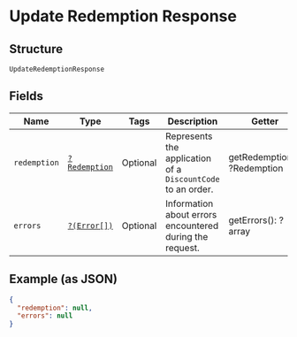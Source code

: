 
# Update Redemption Response

## Structure

`UpdateRedemptionResponse`

## Fields

| Name | Type | Tags | Description | Getter | Setter |
|  --- | --- | --- | --- | --- | --- |
| `redemption` | [`?Redemption`](../../doc/models/redemption.md) | Optional | Represents the application of a `DiscountCode` to an order. | getRedemption(): ?Redemption | setRedemption(?Redemption redemption): void |
| `errors` | [`?(Error[])`](../../doc/models/error.md) | Optional | Information about errors encountered during the request. | getErrors(): ?array | setErrors(?array errors): void |

## Example (as JSON)

```json
{
  "redemption": null,
  "errors": null
}
```

